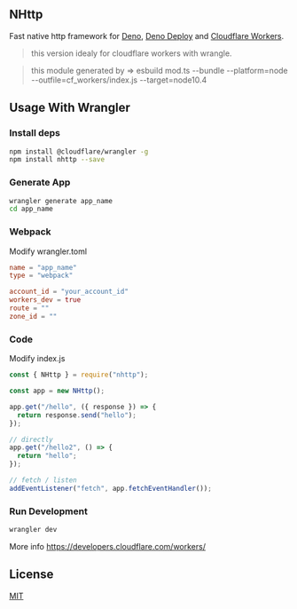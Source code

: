 <!-- // deno-fmt-ignore-file -->

## NHttp

Fast native http framework for [Deno](https://deno.land/),
[Deno Deploy](https://deno.com/deploy) and
[Cloudflare Workers](https://workers.cloudflare.com).

> this version idealy for cloudflare workers with wrangle.

> this module generated by => esbuild mod.ts --bundle --platform=node
> --outfile=cf_workers/index.js --target=node10.4

## Usage With Wrangler

### Install deps

```bash
npm install @cloudflare/wrangler -g
npm install nhttp --save
```

### Generate App

```bash
wrangler generate app_name
cd app_name
```

### Webpack

Modify wrangler.toml

```toml
name = "app_name"
type = "webpack"

account_id = "your_account_id"
workers_dev = true
route = ""
zone_id = ""
```

### Code

Modify index.js

```js
const { NHttp } = require("nhttp");

const app = new NHttp();

app.get("/hello", ({ response }) => {
  return response.send("hello");
});

// directly
app.get("/hello2", () => {
  return "hello";
});

// fetch / listen
addEventListener("fetch", app.fetchEventHandler());
```

### Run Development

```bash
wrangler dev
```

More info https://developers.cloudflare.com/workers/

## License

[MIT](LICENSE)

